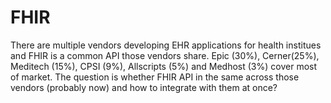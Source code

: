 # FHIR

There are multiple vendors developing EHR applications for health institues and FHIR is a common API those vendors share. Epic (30%), Cerner(25%), Meditech (15%), CPSI (9%), Allscripts (5%) and Medhost (3%) cover most of market. The question is whether FHIR API in the same across those vendors (probably now) and how to integrate with them at once?

